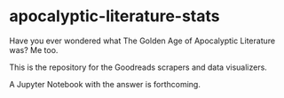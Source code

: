 # apocalyptic-literature-stats

Have you ever wondered what The Golden Age of Apocalyptic Literature was? Me too.

This is the repository for the Goodreads scrapers and data visualizers.

A Jupyter Notebook with the answer is forthcoming.
